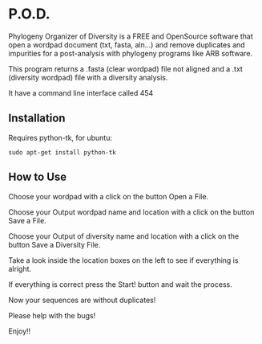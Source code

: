 P.O.D.
======

Phylogeny Organizer of Diversity is a FREE and OpenSource software that open a wordpad document (txt, fasta, aln...) and remove duplicates and impurities for a post-analysis with phylogeny programs like ARB software.

This program returns a .fasta (clear wordpad) file not aligned and a .txt (diversity wordpad) file with a diversity analysis.

It have a command line interface called 454

## Installation

Requires python-tk, for ubuntu: 

`sudo apt-get install python-tk`


## How to Use

Choose your wordpad with a click on the button Open a File.

Choose your Output wordpad name and location with a click on the button Save a File.

Choose your Output of diversity name and location with a click on the button Save a Diversity File.

Take a look inside the location boxes on the left to see if everything is alright.

If everything is correct press the Start! button and wait the process.

Now your sequences are without duplicates! 

Please help with the bugs! 

Enjoy!!
